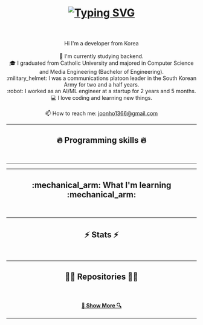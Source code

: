 <h1 align="center">
<a href="https://git.io/typing-svg"><img src="https://readme-typing-svg.demolab.com?font=Fira+Code&size=40&pause=1000&color=1A09F7&center=true&vCenter=true&random=false&width=500&lines=Hello%2C+Eveyone!++%E2%9C%8B;I'm+JoonHo+Seong+....;Nice+to+Meet+You!" alt="Typing SVG" /></a>
</h1>


<h5 align="center">
</h5>
<br>
<p align="center">
 Hi I'm a developer from Korea 
  <br>
  <br>
  🔬 I'm currently studying backend.
  <br>
  🎓 I graduated from Catholic University and majored in Computer Science and Media Engineering (Bachelor of Engineering).
  <br>
:military_helmet: I was a communications platoon leader in the South Korean Army for two and a half years.
  <br>
  :robot: I worked as an AI/ML engineer at a startup for 2 years and 5 months.
  <br>
  💻 I love coding and learning new things.
  <br>
  <br>
  📫 How to reach me: <a href="mailto: joonho1366@gmail.com">joonho1366@gmail.com</a>
</p>

<hr>
<h2 align="center">🔥 Programming skills 🔥</h2>
<br>
</p>
<hr>

<hr>
<h2 align="center">:mechanical_arm: What I'm learning :mechanical_arm:</h2>
<br>
</p>
<hr>

<h2 align="center">⚡ Stats ⚡</h2>
<br>
</p>

<hr>

<h2 align="center">👨‍💻 Repositories 👨‍💻</h2>
<br>

<h4 align="center">
  <a href="https://github.com/JoonHoSeong?tab=repositories" title="Show Repositories">🔎 Show More 🔍</a>
</h4>

<hr>






